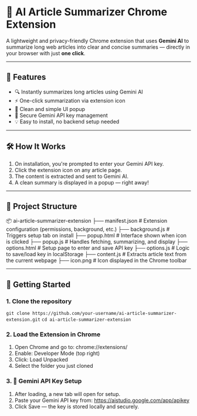 # 🧠 AI Article Summarizer Chrome Extension

A lightweight and privacy-friendly Chrome extension that uses **Gemini AI** to summarize long web articles into clear and concise summaries — directly in your browser with just **one click**.

---

## 📌 Features

- 🔍 Instantly summarizes long articles using Gemini AI  
- ⚡ One-click summarization via extension icon  
- 🧠 Clean and simple UI popup  
- 🔐 Secure Gemini API key management  
- 💡 Easy to install, no backend setup needed  

---

## 🛠️ How It Works

1. On installation, you're prompted to enter your Gemini API key.  
2. Click the extension icon on any article page.  
3. The content is extracted and sent to Gemini AI.  
4. A clean summary is displayed in a popup — right away!

---

## 📁 Project Structure

📦 ai-article-summarizer-extension
├── manifest.json       # Extension configuration (permissions, background, etc.)
├── background.js       # Triggers setup tab on install
├── popup.html          # Interface shown when icon is clicked
├── popup.js            # Handles fetching, summarizing, and display
├── options.html        # Setup page to enter and save API key
├── options.js          # Logic to save/load key in localStorage
├── content.js          # Extracts article text from the current webpage
├── icon.png            # Icon displayed in the Chrome toolbar

---

## 🚀 Getting Started

### 1. Clone the repository

`git clone https://github.com/your-username/ai-article-summarizer-extension.git`
`cd ai-article-summarizer-extension`

### 2. Load the Extension in Chrome

1. Open Chrome and go to: chrome://extensions/
2. Enable: Developer Mode (top right)
3. Click: Load Unpacked
4. Select the folder you just cloned

### 3. 🔐 Gemini API Key Setup

1. After loading, a new tab will open for setup.
2. Paste your Gemini API key from: https://aistudio.google.com/app/apikey
3. Click Save — the key is stored locally and securely.


